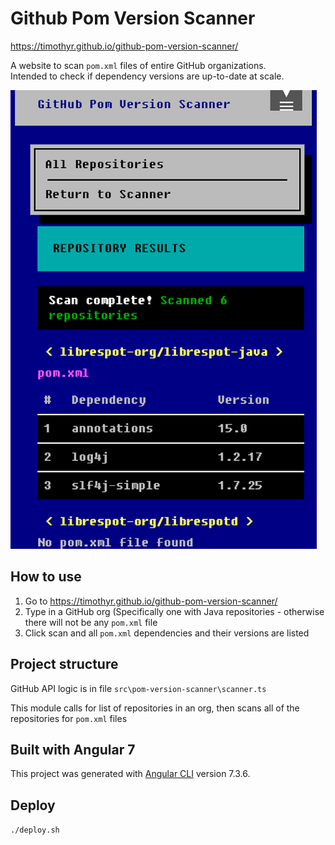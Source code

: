 # Github Pom Version Scanner

https://timothyr.github.io/github-pom-version-scanner/ 

A website to scan `pom.xml` files of entire GitHub organizations.  
Intended to check if dependency versions are up-to-date at scale.

![Pom Version Scan Results](docs/screenshot.png?raw=true "Pom Version Scan Results")

## How to use

1. Go to https://timothyr.github.io/github-pom-version-scanner/  
2. Type in a GitHub org (Specifically one with Java repositories - otherwise there will not be any `pom.xml` file
3. Click scan and all `pom.xml` dependencies and their versions are listed

## Project structure

GitHub API logic is in file `src\pom-version-scanner\scanner.ts`  

This module calls for list of repositories in an org, then scans all of the repositories for `pom.xml` files

## Built with Angular 7

This project was generated with [Angular CLI](https://github.com/angular/angular-cli) version 7.3.6.

## Deploy

`./deploy.sh`
